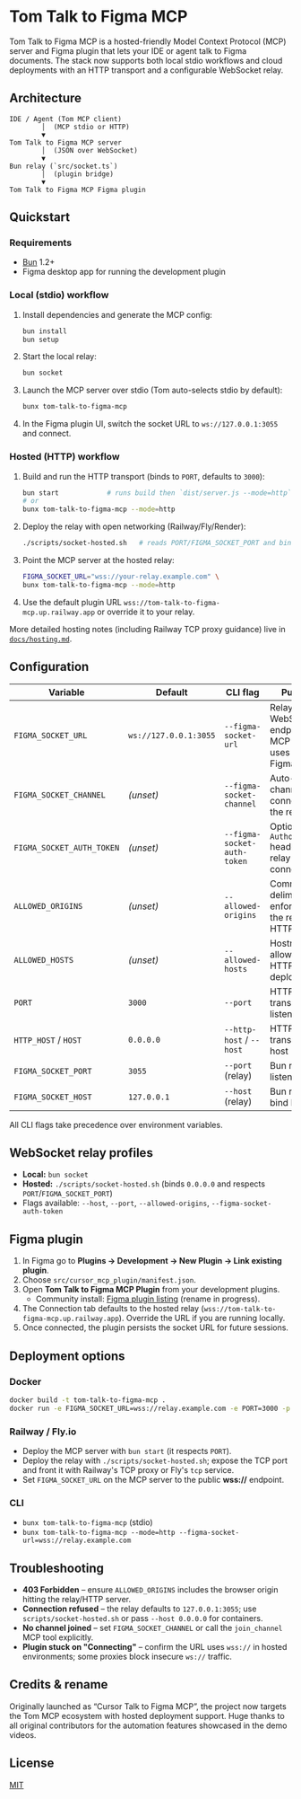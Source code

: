 # Tom Talk to Figma MCP

Tom Talk to Figma MCP is a hosted-friendly Model Context Protocol (MCP) server and Figma plugin that lets your IDE or agent talk to Figma documents. The stack now supports both local stdio workflows and cloud deployments with an HTTP transport and a configurable WebSocket relay.

## Architecture

```
IDE / Agent (Tom MCP client)
        │  (MCP stdio or HTTP)
        ▼
Tom Talk to Figma MCP server
        │  (JSON over WebSocket)
        ▼
Bun relay (`src/socket.ts`)
        │  (plugin bridge)
        ▼
Tom Talk to Figma MCP Figma plugin
```

## Quickstart

### Requirements
- [Bun](https://bun.sh) 1.2+
- Figma desktop app for running the development plugin

### Local (stdio) workflow
1. Install dependencies and generate the MCP config:
   ```bash
   bun install
   bun setup
   ```
2. Start the local relay:
   ```bash
   bun socket
   ```
3. Launch the MCP server over stdio (Tom auto-selects stdio by default):
   ```bash
   bunx tom-talk-to-figma-mcp
   ```
4. In the Figma plugin UI, switch the socket URL to `ws://127.0.0.1:3055` and connect.

### Hosted (HTTP) workflow
1. Build and run the HTTP transport (binds to `PORT`, defaults to `3000`):
   ```bash
   bun start            # runs build then `dist/server.js --mode=http`
   # or
   bunx tom-talk-to-figma-mcp --mode=http
   ```
2. Deploy the relay with open networking (Railway/Fly/Render):
   ```bash
   ./scripts/socket-hosted.sh   # reads PORT/FIGMA_SOCKET_PORT and binds 0.0.0.0
   ```
3. Point the MCP server at the hosted relay:
   ```bash
   FIGMA_SOCKET_URL="wss://your-relay.example.com" \
   bunx tom-talk-to-figma-mcp --mode=http
   ```
4. Use the default plugin URL `wss://tom-talk-to-figma-mcp.up.railway.app` or override it to your relay.

More detailed hosting notes (including Railway TCP proxy guidance) live in [`docs/hosting.md`](docs/hosting.md).

## Configuration

| Variable | Default | CLI flag | Purpose |
| --- | --- | --- | --- |
| `FIGMA_SOCKET_URL` | `ws://127.0.0.1:3055` | `--figma-socket-url` | Relay WebSocket endpoint the MCP server uses to reach Figma |
| `FIGMA_SOCKET_CHANNEL` | _(unset)_ | `--figma-socket-channel` | Auto-join a channel after connecting to the relay |
| `FIGMA_SOCKET_AUTH_TOKEN` | _(unset)_ | `--figma-socket-auth-token` | Optional `Authorization` header for relay connections |
| `ALLOWED_ORIGINS` | _(unset)_ | `--allowed-origins` | Comma-delimited list enforced by the relay and HTTP server |
| `ALLOWED_HOSTS` | _(unset)_ | `--allowed-hosts` | Hostname allowlist for HTTP deployments |
| `PORT` | `3000` | `--port` | HTTP transport listen port |
| `HTTP_HOST` / `HOST` | `0.0.0.0` | `--http-host` / `--host` | HTTP transport bind host |
| `FIGMA_SOCKET_PORT` | `3055` | `--port` (relay) | Bun relay listen port |
| `FIGMA_SOCKET_HOST` | `127.0.0.1` | `--host` (relay) | Bun relay bind host |

All CLI flags take precedence over environment variables.

## WebSocket relay profiles
- **Local:** `bun socket`
- **Hosted:** `./scripts/socket-hosted.sh` (binds `0.0.0.0` and respects `PORT`/`FIGMA_SOCKET_PORT`)
- Flags available: `--host`, `--port`, `--allowed-origins`, `--figma-socket-auth-token`

## Figma plugin
1. In Figma go to **Plugins → Development → New Plugin → Link existing plugin**.
2. Choose `src/cursor_mcp_plugin/manifest.json`.
3. Open **Tom Talk to Figma MCP Plugin** from your development plugins.
   - Community install: [Figma plugin listing](https://www.figma.com/community/plugin/1485687494525374295/cursor-talk-to-figma-mcp-plugin) (rename in progress).
4. The Connection tab defaults to the hosted relay (`wss://tom-talk-to-figma-mcp.up.railway.app`). Override the URL if you are running locally.
5. Once connected, the plugin persists the socket URL for future sessions.

## Deployment options

### Docker
```bash
docker build -t tom-talk-to-figma-mcp .
docker run -e FIGMA_SOCKET_URL=wss://relay.example.com -e PORT=3000 -p 3000:3000 tom-talk-to-figma-mcp
```

### Railway / Fly.io
- Deploy the MCP server with `bun start` (it respects `PORT`).
- Deploy the relay with `./scripts/socket-hosted.sh`; expose the TCP port and front it with Railway's TCP proxy or Fly's `tcp` service.
- Set `FIGMA_SOCKET_URL` on the MCP server to the public **wss://** endpoint.

### CLI
- `bunx tom-talk-to-figma-mcp` (stdio)
- `bunx tom-talk-to-figma-mcp --mode=http --figma-socket-url=wss://relay.example.com`

## Troubleshooting
- **403 Forbidden** – ensure `ALLOWED_ORIGINS` includes the browser origin hitting the relay/HTTP server.
- **Connection refused** – the relay defaults to `127.0.0.1:3055`; use `scripts/socket-hosted.sh` or pass `--host 0.0.0.0` for containers.
- **No channel joined** – set `FIGMA_SOCKET_CHANNEL` or call the `join_channel` MCP tool explicitly.
- **Plugin stuck on "Connecting"** – confirm the URL uses `wss://` in hosted environments; some proxies block insecure `ws://` traffic.

## Credits & rename
Originally launched as “Cursor Talk to Figma MCP”, the project now targets the Tom MCP ecosystem with hosted deployment support. Huge thanks to all original contributors for the automation features showcased in the demo videos.

## License

[MIT](LICENSE)
